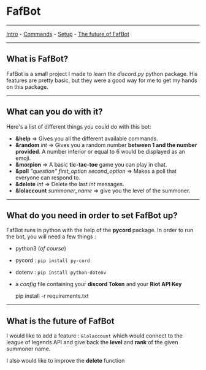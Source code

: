 # FafBot
***
[Intro](#What-is-FafBot) - [Commands](#What-can-you-do-with-it) - [Setup](#What-do-you-need-in-order-to-set-FafBot-up) - [The future of FafBot](#What-is-the-future-of-FafBot)
***
## What is FafBot?
FafBot is a small project I made to learn the *discord.py* python package.
His features are pretty basic, but they were a good way for me to get my hands on this package.
***
## What can you do with it?
Here's a list of different things you could do with this bot:
- **&help** => Gives you all the different available commands.
- **&random** *int* => Gives you a random number **between 1 and the number provided**. A number inferior or equal to 6 would be displayed as an emoji.
- **&morpion** => A basic **tic-tac-toe** game you can play in chat.
- **&poll** *"question"* *first_option* *second_option* => Makes a poll that everyone can respond to.
- **&delete** *int* => Delete the last *int* messages.
- **&lolaccount** *summoner_name* => give you the level of the summoner.
***
## What do you need in order to set FafBot up?
FafBot runs in python with the help of the **pycord** package. In order to run the bot, you will need a few things :
- python3 (*of course*)
- pycord : `pip install py-cord`
- dotenv : `pip install python-dotenv`
- a *config* file containing your **discord Token** and your **Riot API Key**

    pip install -r requirements.txt

***
## What is the future of FafBot
I would like to add a feature : `&lolaccount` which would connect to the league of legends API and give back the **level** and **rank** of the given summoner name.

I also would like to improve the **delete** function
